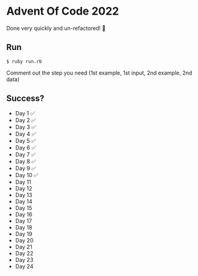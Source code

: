 # Advent Of Code 2022

Done very quickly and un-refactored! 🙂

## Run

`$ ruby run.rb`

Comment out the step you need (1st example, 1st input, 2nd example, 2nd data)

## Success?

- Day 1 ✅
- Day 2 ✅
- Day 3 ✅
- Day 4 ✅
- Day 5 ✅
- Day 6 ✅
- Day 7 ✅
- Day 8 ✅
- Day 9 ✅
- Day 10 ✅
- Day 11
- Day 12
- Day 13
- Day 14
- Day 15
- Day 16
- Day 17
- Day 18
- Day 19
- Day 20
- Day 21
- Day 22
- Day 23
- Day 24
